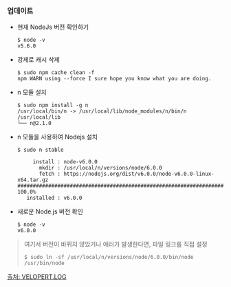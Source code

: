 ### 업데이트

- 현재 NodeJs 버전 확인하기

  ```
  $ node -v
  v5.6.0
  ```

- 강제로 캐시 삭제

  ```
  $ sudo npm cache clean -f
  npm WARN using --force I sure hope you know what you are doing.
  ```

- n 모듈 설치

  ```
  $ sudo npm install -g n
  /usr/local/bin/n -> /usr/local/lib/node_modules/n/bin/n
  /usr/local/lib
  └── n@2.1.0
  ```

- n 모듈을 사용하여 Nodejs 설치

  ```
  $ sudo n stable
  
       install : node-v6.0.0
         mkdir : /usr/local/n/versions/node/6.0.0
         fetch : https://nodejs.org/dist/v6.0.0/node-v6.0.0-linux-x64.tar.gz
  ######################################################################## 100.0%
     installed : v6.0.0
  ```

- 새로운 Node.js 버전 확인

  ```
  $ node -v
  v6.0.0
  ```

> 여기서 버전이 바뀌지 않았거나 에러가 발생한다면, 파일 링크를 직접 설정
>
> ```
> $ sudo ln -sf /usr/local/n/versions/node/6.0.0/bin/node /usr/bin/node
> ```

[출처: VELOPERT.LOG](https://velopert.com/1351)